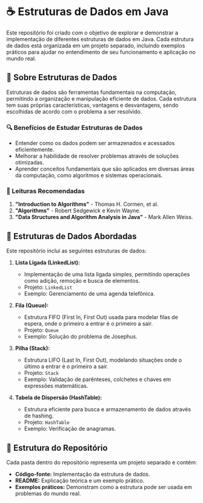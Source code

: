# ☕ Estruturas de Dados em Java

Este repositório foi criado com o objetivo de explorar e demonstrar a implementação de diferentes estruturas de dados em Java. Cada estrutura de dados está organizada em um projeto separado, incluindo exemplos práticos para ajudar no entendimento de seu funcionamento e aplicação no mundo real.

## 📄 Sobre Estruturas de Dados

Estruturas de dados são ferramentas fundamentais na computação, permitindo a organização e manipulação eficiente de dados. Cada estrutura tem suas próprias características, vantagens e desvantagens, sendo escolhidas de acordo com o problema a ser resolvido.

### 🔍 Benefícios de Estudar Estruturas de Dados

* Entender como os dados podem ser armazenados e acessados eficientemente.
* Melhorar a habilidade de resolver problemas através de soluções otimizadas.
* Aprender conceitos fundamentais que são aplicados em diversas áreas da computação, como algoritmos e sistemas operacionais.

### 📕 Leituras Recomendadas

1. **"Introduction to Algorithms"** - Thomas H. Cormen, et al.
2. **"Algorithms"** - Robert Sedgewick e Kevin Wayne.
3. **"Data Structures and Algorithm Analysis in Java"** - Mark Allen Weiss.

## 🧩 Estruturas de Dados Abordadas

Este repositório inclui as seguintes estruturas de dados:

1. **Lista Ligada (LinkedList):**

   * Implementação de uma lista ligada simples, permitindo operações como adição, remoção e busca de elementos.
   * Projeto: `LinkedList`
   * Exemplo: Gerenciamento de uma agenda telefônica.
2. **Fila (Queue):**

   * Estrutura FIFO (First In, First Out) usada para modelar filas de espera, onde o primeiro a entrar é o primeiro a sair.
   * Projeto: `Queue`
   * Exemplo: Solução do problema de Josephus.
3. **Pilha (Stack):**

   * Estrutura LIFO (Last In, First Out), modelando situações onde o último a entrar é o primeiro a sair.
   * Projeto: `Stack`
   * Exemplo: Validação de parênteses, colchetes e chaves em expressões matemáticas.
4. **Tabela de Dispersão (HashTable):**

   * Estrutura eficiente para busca e armazenamento de dados através de hashing.
   * Projeto: `HashTable`
   * Exemplo: Verificação de anagramas.

## 📁 Estrutura do Repositório

Cada pasta dentro do repositório representa um projeto separado e contém:

* **Código-fonte:** Implementação da estrutura de dados.
* **README:** Explicação teórica e um exemplo prático.
* **Exemplos práticos:** Demonstram como a estrutura pode ser usada em problemas do mundo real.
